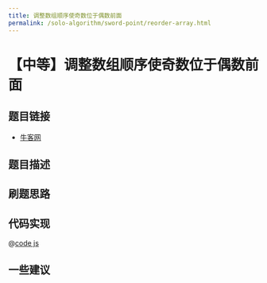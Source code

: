 ```yaml
---
title: 调整数组顺序使奇数位于偶数前面
permalink: /solo-algorithm/sword-point/reorder-array.html
---
```

# 【中等】调整数组顺序使奇数位于偶数前面

## 题目链接

- [牛客网]()

## 题目描述

## 刷题思路

## 代码实现

@[code js](@algorithm/sword-point/排列/reOrderArray.js)

## 一些建议
